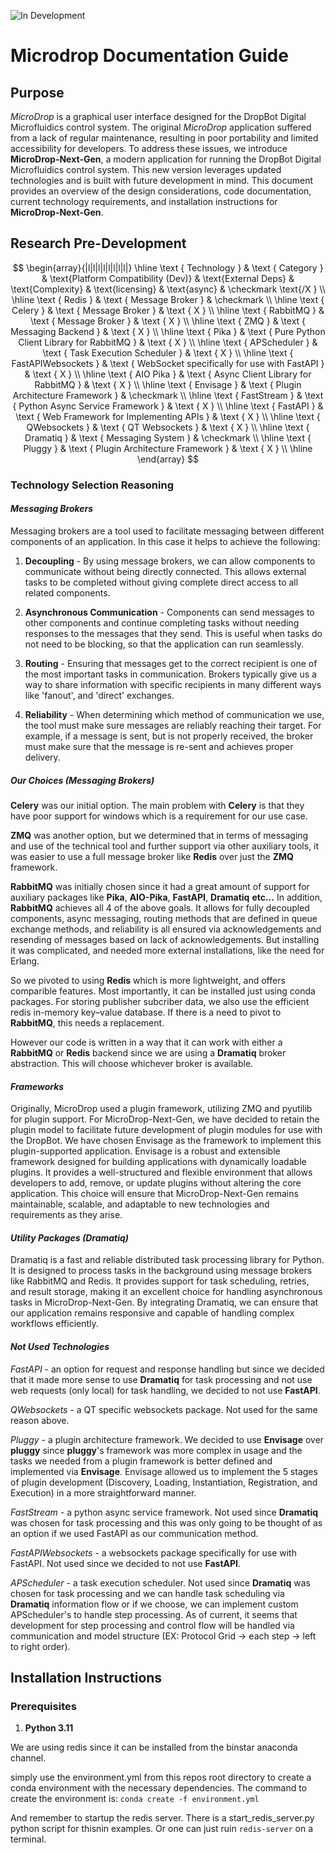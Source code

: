 ![In Development](https://img.shields.io/badge/status-in_development-yellow)

# **Microdrop Documentation Guide**

## **Purpose**

*MicroDrop* is a graphical user interface designed for the DropBot Digital Microfluidics control system. The original *MicroDrop* application suffered from a lack of regular maintenance, resulting in poor portability and limited accessibility for developers. To address these issues, we introduce **MicroDrop-Next-Gen**, a modern application for running the DropBot Digital Microfluidics control system. This new version leverages updated technologies and is built with future development in mind. This document provides an overview of the design considerations, code documentation, current technology requirements, and installation instructions for **MicroDrop-Next-Gen**.


## **Research Pre-Development**
$$
\begin{array}{|l|l|l|l|l|l|l|l|}
\hline \text { Technology } & \text { Category } & \text{Platform Compatibility (Dev)} & \text{External Deps} & \text{Complexity} & \text{licensing} & \text{async} & \checkmark \text{/X } \\
\hline \text { Redis } & \text { Message Broker } & \checkmark \\
\hline \text { Celery } & \text { Message Broker } & \text { X } \\
\hline \text { RabbitMQ } & \text { Message Broker } & \text { X } \\
\hline \text { ZMQ } & \text { Messaging Backend } & \text { X } \\
\hline \text { Pika } & \text { Pure Python Client Library for RabbitMQ } & \text { X } \\
\hline \text { APScheduler } & \text { Task Execution Scheduler } & \text { X } \\
\hline \text { FastAPIWebsockets } & \text { WebSocket specifically for use with FastAPI } & \text { X } \\
\hline \text { AIO Pika } & \text { Async Client Library for RabbitMQ } & \text { X } \\
\hline \text { Envisage } & \text { Plugin Architecture Framework } & \checkmark \\
\hline \text { FastStream } & \text { Python Async Service Framework } & \text { X } \\
\hline \text { FastAPI } & \text { Web Framework for Implementing APIs } & \text { X } \\
\hline \text { QWebsockets } & \text { QT Websockets } & \text { X } \\
\hline \text { Dramatiq } & \text { Messaging System } & \checkmark \\
\hline \text { Pluggy } & \text { Plugin Architecture Framework } & \text { X } \\
\hline
\end{array}
$$


### **Technology Selection Reasoning**

#### *Messaging Brokers*
Messaging brokers are a tool used to facilitate messaging between different components of an application. In this case it helps to achieve the following:

1. **Decoupling** - By using message brokers, we can allow components to communicate without being directly connected. This allows external tasks to be completed without giving complete direct access to all related components.

2. **Asynchronous Communication** - Components can send messages to other components and continue completing tasks without needing responses to the messages that they send. This is useful when tasks do not need to be blocking, so that the application can run seamlessly.

3. **Routing** - Ensuring that messages get to the correct recipient is one of the most important tasks in communication. Brokers typically give us a way to share information with specific recipients in many different ways like 'fanout', and 'direct' exchanges.

4. **Reliability** - When determining which method of communication we use, the tool must make sure messages are reliably reaching their target. For example, if a message is sent, but is not properly received, the broker must make sure that the message is re-sent and achieves proper delivery.

##### *Our Choices (Messaging Brokers)*

**Celery** was our initial option. The main problem with **Celery** is that they have poor support for windows which is a requirement for our use case.

**ZMQ** was another option, but we determined that in terms of messaging and use of the technical tool and further support via other auxiliary tools, it was easier to use a full message broker like **Redis** over just the **ZMQ** framework.

**RabbitMQ** was initially chosen since it had a great amount of support for auxiliary packages like **Pika**, **AIO-Pika**, **FastAPI**, **Dramatiq** **etc...** In addition, **RabbitMQ** achieves all 4 of the above goals. It allows for fully decoupled components, async messaging, routing methods that are defined in queue exchange methods, and reliability is all ensured via acknowledgements and resending of messages based on lack of acknowledgements. But installing it was complicated, and needed more external installations, like the need for Erlang. 

So we pivoted to using **Redis** which is more lightweight, and offers comparible features. Most importantly, it can be installed just using conda packages. For storing publisher subcriber data, we also use the efficient redis in-memory key–value database. If there is a need to pivot to **RabbitMQ**, this needs a replacement.

However our code is written in a way that it can work with either a **RabbitMQ** or **Redis** backend since we are using a **Dramatiq** broker abstraction.
This will choose whichever broker is available.

#### *Frameworks*

Originally, MicroDrop used a plugin framework, utilizing ZMQ and pyutilib for plugin support. For MicroDrop-Next-Gen, we have decided to retain the plugin model to facilitate future development of plugin modules for use with the DropBot. We have chosen Envisage as the framework to implement this plugin-supported application. Envisage is a robust and extensible framework designed for building applications with dynamically loadable plugins. It provides a well-structured and flexible environment that allows developers to add, remove, or update plugins without altering the core application. This choice will ensure that MicroDrop-Next-Gen remains maintainable, scalable, and adaptable to new technologies and requirements as they arise.

#### *Utility Packages (Dramatiq)*

Dramatiq is a fast and reliable distributed task processing library for Python. It is designed to process tasks in the background using message brokers like RabbitMQ and Redis. It provides support for task scheduling, retries, and result storage, making it an excellent choice for handling asynchronous tasks in MicroDrop-Next-Gen. By integrating Dramatiq, we can ensure that our application remains responsive and capable of handling complex workflows efficiently.

#### *Not Used Technologies*

*FastAPI* - an option for request and response handling but since we decided that it made more sense to use **Dramatiq** for task processing and not use web requests (only local) for task handling, we decided to not use **FastAPI**.

*QWebsockets* - a QT specific websockets package. Not used for the same reason above.

*Pluggy* - a plugin architecture framework. We decided to use **Envisage** over **pluggy** since **pluggy**'s framework was more complex in usage and the tasks we needed from a plugin framework is better defined and implemented via **Envisage**. Envisage allowed us to implement the 5 stages of plugin development (Discovery, Loading, Instantiation, Registration, and Execution) in a more straightforward manner.

*FastStream* - a python async service framework. Not used since **Dramatiq** was chosen for task processing and this was only going to be thought of as an option if we used FastAPI as our communication method.

*FastAPIWebsockets* - a websockets package specifically for use with FastAPI. Not used since we decided to not use **FastAPI**.

*APScheduler* - a task execution scheduler. Not used since **Dramatiq** was chosen for task processing and we can handle task scheduling via **Dramatiq** information flow or if we choose, we can implement custom APScheduler's to handle step processing. As of current, it seems that development for step processing and control flow will be handled via communication and model structure (EX: Protocol Grid -> each step -> left to right order).

## **Installation Instructions**

### **Prerequisites**

1. **Python 3.11** 

We are using redis since it can be installed from the binstar anaconda channel.

simply use the environment.yml from this repos root directory to create a conda environment with the necessary dependencies.
The command to create the environment is:
```conda create -f environment.yml```

And remember to startup the redis server. There is a start_redis_server.py python script for thisnin examples. Or one can just ruin ``redis-server`` on a terminal.
